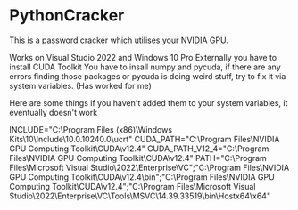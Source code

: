 # PythonCracker
 
This is a password cracker which utilises your NVIDIA GPU. 

Works on Visual Studio 2022 and Windows 10 Pro
Externally you have to install CUDA Toolkit
You have to insall numpy and pycuda, if there are any errors finding those packages or pycuda is doing weird stuff, try to fix it via system variables. (Has worked for me)

Here are some things if you haven't added them to your system variables, it eventually doesn't work

INCLUDE="C:\Program Files (x86)\Windows Kits\10\Include\10.0.10240.0\ucrt"
CUDA_PATH="C:\Program Files\NVIDIA GPU Computing Toolkit\CUDA\v12.4"
CUDA_PATH_V12_4="C:\Program Files\NVIDIA GPU Computing Toolkit\CUDA\v12.4"
PATH="C:\Program Files\Microsoft Visual Studio\2022\Enterprise\VC";"C:\Program Files\NVIDIA GPU Computing Toolkit\CUDA\v12.4\bin";"C:\Program Files\NVIDIA GPU Computing Toolkit\CUDA\v12.4\";"C:\Program Files\Microsoft Visual Studio\2022\Enterprise\VC\Tools\MSVC\14.39.33519\bin\Hostx64\x64"

